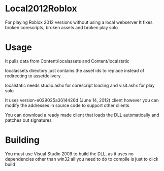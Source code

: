 # Local2012Roblox
For playing Roblox 2012 versions without using a local webserver
It fixes broken corescripts, broken assets and broken play solo

# Usage
It pulls data from Content/localassets and Content/localstatic

localassets directory just contains the asset ids to replace instead of redirecting to assetdelivery

localstatic needs studio.ashx for corescript loading and visit.ashx for play solo

It uses version-e029025a3614426d (June 14, 2012) client however you can modify the addresses in source code to support other clients

You can download a ready made client that loads the DLL automatically and patches out signatures


# Building
You must use Visual Studio 2008 to build the DLL, as it uses no dependencies other than win32 all you need to do to compile is just to click build
